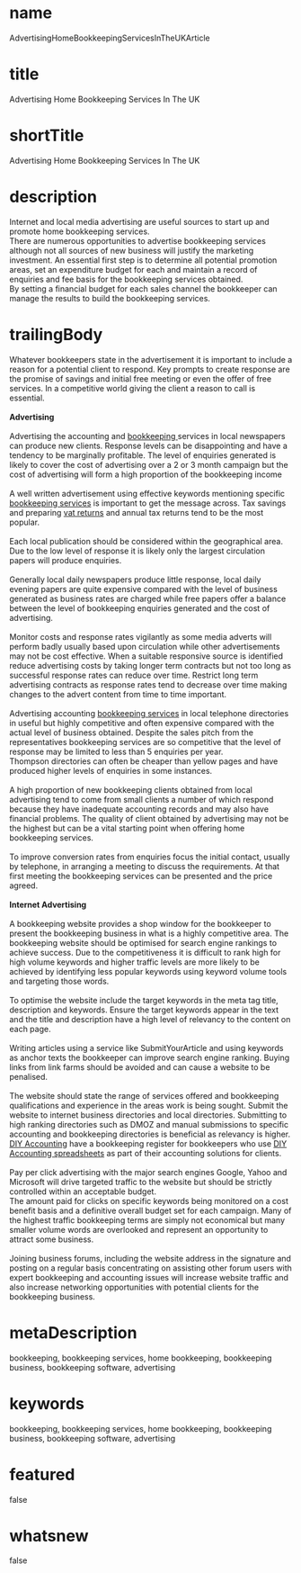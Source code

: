 # name
AdvertisingHomeBookkeepingServicesInTheUKArticle

# title
Advertising Home Bookkeeping Services In The UK

# shortTitle
Advertising Home Bookkeeping Services In The UK

# description
<p>
        Internet and local media advertising are useful sources to start up and promote home bookkeeping services.
        <br>
        There are numerous opportunities to advertise bookkeeping services although not all sources of new business will justify the marketing investment. An essential first step is to determine all potential promotion areas, set an expenditure budget for each and maintain a record of enquiries and fee basis for the bookkeeping services obtained.
        <br>
        By setting a financial budget for each sales channel the bookkeeper can manage the results to build the bookkeeping services.
    </p>

# trailingBody
<p>
    Whatever bookkeepers state in the advertisement it is important to include a reason for a potential client to respond. Key prompts to create response are the promise of savings and initial free meeting or even the offer of free services. In a competitive world giving the client a reason to call is essential.
    <br>
    <br>
    <strong>Advertising</strong>
    <br>
    <br>
    Advertising the accounting and <a href="article.html?article=BookkeepingSoftwareAndServicesArticle">bookkeeping </a>services in local newspapers can produce new clients. Response levels can be disappointing and have a tendency to be marginally profitable. The level of enquiries generated is likely to cover the cost of advertising over a 2 or 3 month campaign but the cost of advertising will form a high proportion of the bookkeeping income 
    <br>
    <br>
    A well written advertisement using effective keywords mentioning specific <a href="article.html?article=BookkeepingSoftwareAndServicesArticle">bookkeeping services</a> is important to get the message across. Tax savings and preparing <a href="feature.html?feature=VatReturnsFeature">vat returns</a> and annual tax returns tend to be the most popular.
    <br>
    <br>
    Each local publication should be considered within the geographical area. Due to the low level of response it is likely only the largest circulation papers will produce enquiries.
    <br>
    <br>
    Generally local daily newspapers produce little response, local daily evening papers are quite expensive compared with the level of business generated as business rates are charged while free papers offer a balance between the level of bookkeeping enquiries generated and the cost of advertising.
    <br>
    <br>
    Monitor costs and response rates vigilantly as some media adverts will perform badly usually based upon circulation while other advertisements may not be cost effective. When a suitable responsive source is identified reduce advertising costs by taking longer term contracts but not too long as successful response rates can reduce over time. Restrict long term advertising contracts as response rates tend to decrease over time making changes to the advert content from time to time important.
    <br>
    <br>
    Advertising accounting <a href="article.html?article=BookkeepingSoftwareAndServicesArticle">bookkeeping services</a> in local telephone directories in useful but highly competitive and often expensive compared with the actual level of business obtained. Despite the sales pitch from the representatives bookkeeping services are so competitive that the level of response may be limited to less than 5 enquiries per year.
    <br>
    Thompson directories can often be cheaper than yellow pages and have produced higher levels of enquiries in some instances.
    <br>
    <br>
    A high proportion of new bookkeeping clients obtained from local advertising tend to come from small clients a number of which respond because they have inadequate accounting records and may also have financial problems. The quality of client obtained by advertising may not be the highest but can be a vital starting point when offering home bookkeeping services.
    <br>
    <br>
    To improve conversion rates from enquiries focus the initial contact, usually by telephone, in arranging a meeting to discuss the requirements. At that first meeting the bookkeeping services can be presented and the price agreed.
    <br>
    <br>
    <strong>Internet Advertising</strong>
    <br>
    <br>
    A bookkeeping website provides a shop window for the bookkeeper to present the bookkeeping business in what is a highly competitive area. The bookkeeping website should be optimised for search engine rankings to achieve success. Due to the competitiveness it is difficult to rank high for high volume keywords and higher traffic levels are more likely to be achieved by identifying less popular keywords using keyword volume tools and targeting those words.
    <br>
    <br>
    To optimise the website include the target keywords in the meta tag title, description and keywords. Ensure the target keywords appear in the text and the title and description have a high level of relevancy to the content on each page.
    <br>
    <br>
    Writing articles using a service like SubmitYourArticle and using keywords as anchor texts the bookkeeper can improve search engine ranking. Buying links from link farms should be avoided and can cause a website to be penalised.
    <br>
    <br>
    The website should state the range of services offered and bookkeeping qualifications and experience in the areas work is being sought. Submit the website to internet business directories and local directories. Submitting to high ranking directories such as DMOZ and manual submissions to specific accounting and bookkeeping directories is beneficial as relevancy is higher. <a href="https://www.diyaccounting.co.uk">DIY Accounting</a> have a bookkeeping register for bookkeepers who use <a href="https://www.diyaccounting.co.uk">DIY Accounting spreadsheets</a> as part of their accounting solutions for clients.
    <br>
    <br>
    Pay per click advertising with the major search engines Google, Yahoo and Microsoft will drive targeted traffic to the website but should be strictly controlled within an acceptable budget.
    <br>
    The amount paid for clicks on specific keywords being monitored on a cost benefit basis and a definitive overall budget set for each campaign. Many of the highest traffic bookkeeping terms are simply not economical but many smaller volume words are overlooked and represent an opportunity to attract some business.
    <br>
    <br>
    Joining business forums, including the website address in the signature and posting on a regular basis concentrating on assisting other forum users with expert bookkeeping and accounting issues will increase website traffic and also increase networking opportunities with potential clients for the bookkeeping business.
</p>


# metaDescription
bookkeeping, bookkeeping services, home bookkeeping, bookkeeping business, bookkeeping software, advertising

# keywords
bookkeeping, bookkeeping services, home bookkeeping, bookkeeping business, bookkeeping software, advertising

# featured
false

# whatsnew
false
